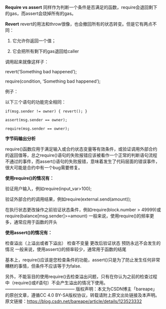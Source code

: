 **Require vs assert**
同样作为判断一个条件是否满足的函数，require会退回剩下的gas，而assert会烧掉所有的gas。

**Revert**
revert的用法和throw很像，也会撤回所有的状态转变。但是它有两点不同：

1. 它允许你返回一个值；

2. 它会把所有剩下的gas退回给caller

调用起来就像这样子：

revert(‘Something bad happened’);

require(condition, ‘Something bad happened’);

例子：

以下三个语句的功能完全相同：

```solidity
if(msg.sender != owner) { revert(); }

assert(msg.sender == owner);

require(msg.sender == owner);
```

**字节码输出分析**

require()函数应用于满足输入或合约状态变量等有效条件，或验证调用外部合约的返回值等，总之require()语句的失败报错应该被看作一个正常的判断语句流程不通过的事件，而assert()语句的失败报错，意味着发生了代码层面的错误事件，很大可能是合约中有一个bug需要修复。

**使用require()的情况有：**

验证用户输入，例如require(input_var>100);

验证外部合约的调用结果，例如require(external.send(amount));

在执行状态更改操作之前验证状态条件，例如require(block.number > 49999)或require(balance[msg.sender]>=amount)
一般来说，使用require()的频率更多，通常应用于函数的开头

**使用assert()的情况有：**

检查溢出（上溢出或者下溢出）
检查不变量
更改后验证状态
预防永远不会发生的情况
一般来说，使用assert()的频率较少，通常用于函数的结尾

基本上，require()应该是您检查条件的功能，assert()只是为了防止发生任何非常糟糕的事情，但条件不应该等于为false.

另外，不能盲目的使用require()去检查溢出问题，只有在你认为之前的检查过程中（require()或if语句）不会产生溢出的情况下使用。
————————————————
版权声明：本文为CSDN博主「bareape」的原创文章，遵循CC 4.0 BY-SA版权协议，转载请附上原文出处链接及本声明。
原文链接：https://blog.csdn.net/bareape/article/details/123523332